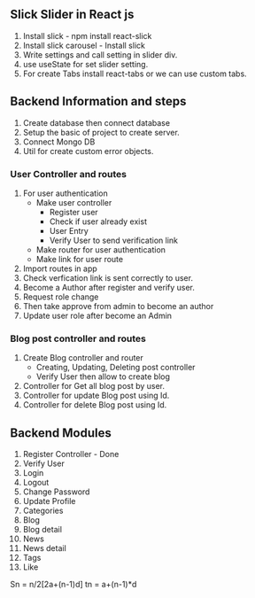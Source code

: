 ## Slick Slider in React js

1. Install slick - npm install react-slick
2. Install slick carousel - Install slick
3. Write settings and call setting in slider div.
4. use useState for set slider setting.
5. For create Tabs install react-tabs or we can use custom tabs.

## Backend Information and steps

1. Create database then connect database
2. Setup the basic of project to create server.
3. Connect Mongo DB
4. Util for create custom error objects.

### User Controller and routes

1. For user authentication
   - Make user controller
     - Register user
     - Check if user already exist
     - User Entry
     - Verify User to send verification link
   - Make router for user authentication
   - Make link for user route
2. Import routes in app
3. Check verfication link is sent correctly to user.
4. Become a Author after register and verify user.
5. Request role change
6. Then take approve from admin to become an author
7. Update user role after become an Admin

### Blog post controller and routes

1. Create Blog controller and router
   - Creating, Updating, Deleting post controller
   - Verify User then allow to create blog
2. Controller for Get all blog post by user.
3. Controller for update Blog post using Id.
4. Controller for delete Blog post using Id.

## Backend Modules

1. Register Controller - Done
2. Verify User
3. Login
4. Logout
5. Change Password
6. Update Profile
7. Categories
8. Blog
9. Blog detail
10. News
11. News detail
12. Tags
13. Like

Sn = n/2[2a+(n-1)d]
tn = a+(n-1)\*d
